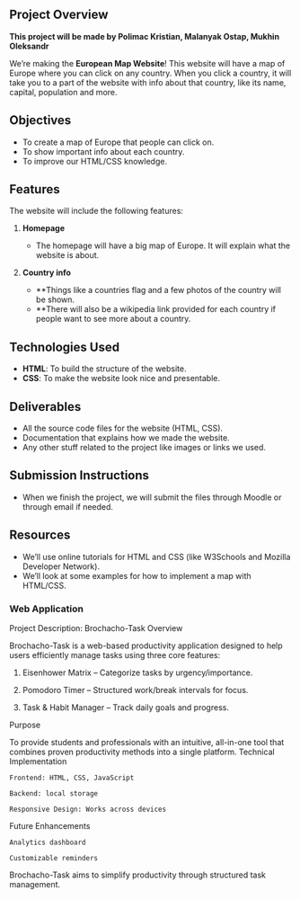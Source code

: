 ## Project Overview

**This project will be made by Polimac Kristian, Malanyak Ostap, Mukhin Oleksandr**

We’re making the **European Map Website**! This website will have a map of Europe where you can click on any country. When you click a country, it will take you to a part of the website with info about that country, like its name, capital, population and more.

## Objectives
- To create a map of Europe that people can click on.
- To show important info about each country.
- To improve our HTML/CSS knowledge.

## Features
The website will include the following features:

1. **Homepage**
   - The homepage will have a big map of Europe. It will explain what the website is about.

2. **Country info**
   - **Things like a countries flag and a few photos of the country will be shown.
   - **There will also be a wikipedia link provided for each country if people want to see more about a country.

## Technologies Used
- **HTML**: To build the structure of the website.
- **CSS**: To make the website look nice and presentable.

## Deliverables
- All the source code files for the website (HTML, CSS).
- Documentation that explains how we made the website.
- Any other stuff related to the project like images or links we used.

## Submission Instructions
- When we finish the project, we will submit the files through Moodle or through email if needed.

## Resources
- We’ll use online tutorials for HTML and CSS (like W3Schools and Mozilla Developer Network).
- We’ll look at some examples for how to implement a map with HTML/CSS.


### Web Application

Project Description: Brochacho-Task
Overview

Brochacho-Task is a web-based productivity application designed to help users efficiently manage tasks using three core features:

1. Eisenhower Matrix – Categorize tasks by urgency/importance.

2. Pomodoro Timer – Structured work/break intervals for focus.

3. Task & Habit Manager – Track daily goals and progress.

Purpose

To provide students and professionals with an intuitive, all-in-one tool that combines proven productivity methods into a single platform.
Technical Implementation

    Frontend: HTML, CSS, JavaScript

    Backend: local storage

    Responsive Design: Works across devices

Future Enhancements

    Analytics dashboard

    Customizable reminders

Brochacho-Task aims to simplify productivity through structured task management.
